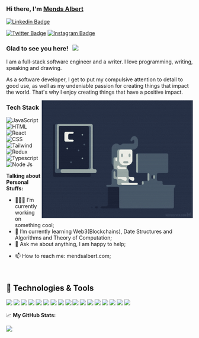 ### Hi there, I'm <a href="https://mendsalbert.netlify.app" target="_blank">Mends Albert</a>


[![Linkedin Badge](https://img.shields.io/badge/-LinkedIn-0e76a8?style=flat-square&logo=Linkedin&logoColor=white)](https://www.linkedin.com/in/mends-albert/)
<!-- [![Website Badge](https://img.shields.io/badge/Website-3b5998?style=flat-square&logo=google-chrome&logoColor=white)](https://mendsalbert-liart.vercel.app) -->
[![Twitter Badge](https://img.shields.io/badge/-Twitter-00acee?style=flat-square&logo=Twitter&logoColor=white)](https://twitter.com/mendsalbert)
[![Instagram Badge](https://img.shields.io/badge/-Instagram-e4405f?style=flat-square&logo=Instagram&logoColor=white)](https://instagram.com/mendsalbert_/)



### Glad to see you here! &nbsp; ![](https://visitor-badge.glitch.me/badge?page_id=mendsalbert.mendsalbert)

I am a full-stack software engineer and a writer. I love programming, writing, speaking and drawing.

As a software developer, I get to put my compulsive attention to detail to good use, as well as my undeniable passion for creating things that impact the world.
That's why I enjoy creating things that have a positive impact. 

<img align="right" alt="GIF" src="https://github.com/mendsalbert/mendsalbert/blob/main/coding.gif?raw=true" width="408" height="318" />
  
### Tech Stack
![JavaScript](https://img.shields.io/badge/-javascript-F7DF1E?&style=for-the-badge&logo=javascript&logoColor=black)
![HTML](https://img.shields.io/badge/HTML5-E34F26?style=for-the-badge&logo=html5&logoColor=white) 
![React](https://img.shields.io/badge/-ReactJS-grey?&style=for-the-badge&logo=react&logoColor=61DAFB)
![CSS](https://img.shields.io/badge/-css3-1572B6?&style=for-the-badge&logo=css3&logoColor=white)
![Tailwind](https://img.shields.io/badge/Tailwind-38B2AC?style=for-the-badge&logo=tailwind-css&logoColor=white)
![Redux](https://img.shields.io/badge/Redux-593D88?style=for-the-badge&logo=redux&logoColor=white)
![Typescript](https://img.shields.io/badge/TypeScript-007ACC?style=for-the-badge&logo=typescript&logoColor=white)
![Node Js](https://img.shields.io/badge/Node.js-43853D?style=for-the-badge&logo=node.js&logoColor=white)


**Talking about Personal Stuffs:**

- 👨🏻‍💻 I’m currently working on something cool;
- 🚀 I’m currently learning Web3(Blockchains), Date Structures and Algorithms and Theory of Computation;
- 💬 Ask me about anything, I am happy to help;
<!-- - 📝 I regulary write articles on [blog.mendsalbert.com](https://mendsalbert-liart.vercel.app/blog); -->
- 📫 How to reach me: mendsalbert.com;
<!-- - 📝 [Resume](https://mendsalbert.com). -->

</br>

## 🔧 Technologies & Tools
![](https://img.shields.io/badge/OS-Windows-informational?style=flat&logo=windows&logoColor=white&color=2bbc8a)
![](https://img.shields.io/badge/Editor-Visual_Code-informational?style=flat&logo=visualstudiocode&logoColor=white&color=2bbc8a)
![](https://img.shields.io/badge/Editor-Visual-Code-informational?style=flat&logo=visualstudiocode-idea&logoColor=white&color=2bbc8a)
![](https://img.shields.io/badge/Code-JavaScript-informational?style=flat&logo=javascript&logoColor=white&color=2bbc8a)
![](https://img.shields.io/badge/Code-NodeJs-informational?style=flat&logo=nodedotjs&logoColor=white&color=2bbc8a)
![](https://img.shields.io/badge/Code-ExpreesJs-informational?style=flat&logo=express&logoColor=white&color=2bbc8a)
![](https://img.shields.io/badge/Code-ReactJs-informational?style=flat&logo=react&logoColor=white&color=2bbc8a)
![](https://img.shields.io/badge/Code-Python-informational?style=flat&logo=python&logoColor=white&color=2bbc8a)
![](https://img.shields.io/badge/Code-Nextjs-informational?style=flat&logo=nextdotjs&logoColor=white&color=2bbc8a)
![](https://img.shields.io/badge/Code-C++-informational?style=flat&logo=cplusplus&logoColor=white&color=2bbc8a)
![](https://img.shields.io/badge/Shell-Bash-informational?style=flat&logo=gnu-bash&logoColor=white&color=2bbc8a)
![](https://img.shields.io/badge/Tools-Mongodb-informational?style=flat&logo=mongodb&logoColor=white&color=2bbc8a)
![](https://img.shields.io/badge/Tools-Figma-informational?style=flat&logo=figma&logoColor=white&color=2bbc8a)
![](https://img.shields.io/badge/Tools-Docker-informational?style=flat&logo=docker&logoColor=white&color=2bbc8a)
![](https://img.shields.io/badge/Tools-Kubernetes-informational?style=flat&logo=kubernetes&logoColor=white&color=2bbc8a)
![](https://img.shields.io/badge/Tools-Red_Hat_OpenShift-informational?style=flat&logo=red-hat-open-shift&logoColor=white&color=2bbc8a)
![](https://img.shields.io/badge/Cloud-AWS-informational?style=flat&logo=amazonaws&logoColor=white&color=2bbc8a)

📈 **My GitHub Stats:**

<p>
  <img height="180em" src="https://github-readme-stats.vercel.app/api?username=mendsalbert&show_icons=true&hide_border=true&&count_private=true&include_all_commits=true" />
  <img height="180em" src="https://github-readme-stats.vercel.app/api/top-langs/?username=mendsalbert&exclude_repo=K



